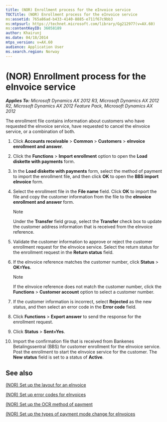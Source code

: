 ```yaml
---
title: (NOR) Enrollment process for the eInvoice service
TOCTitle: (NOR) Enrollment process for the eInvoice service
ms:assetid: 765a86ad-b433-4140-8885-e711f67c9bb3
ms:mtpsurl: https://technet.microsoft.com/library/Gg212977(v=AX.60)
ms:contentKeyID: 36058189
author: Khairunj
ms.date: 04/18/2014
mtps_version: v=AX.60
audience: Application User
ms.search.region: Norway
---
```


# (NOR) Enrollment process for the eInvoice service 


_**Applies To:** Microsoft Dynamics AX 2012 R3, Microsoft Dynamics AX 2012 R2, Microsoft Dynamics AX 2012 Feature Pack, Microsoft Dynamics AX 2012_

The enrollment file contains information about customers who have requested the eInvoice service, have requested to cancel the eInvoice service, or a combination of both.

1.  Click **Accounts receivable** \> **Common** \> **Customers** \> **eInvoice enrollment and answer**.

2.  Click the **Functions** \> **Import enrollment** option to open the **Load diskette with payments** form.

3.  In the **Load diskette with payments** form, select the method of payment to import the enrollment file, and then click **OK** to open the **BBS import eInvoice** form.

4.  Select the enrollment file in the **File name** field. Click **OK** to import the file and copy the customer information from the file to the **eInvoice enrollment and answer** form.
    

    > [!NOTE]
    > <P>Under the <STRONG>Transfer</STRONG> field group, select the <STRONG>Transfer</STRONG> check box to update the customer address information that is received from the eInvoice reference.</P>



5.  Validate the customer information to approve or reject the customer enrollment request for the eInvoice service. Select the return status for the enrollment request in the **Return status** field.

6.  If the eInvoice reference matches the customer number, click **Status** \> **OK=Yes**.
    

    > [!NOTE]
    > <P>If the eInvoice reference does not match the customer number, click the <STRONG>Functions</STRONG> &gt; <STRONG>Customer account</STRONG> option to select a customer number.</P>



7.  If the customer information is incorrect, select **Rejected** as the new status, and then select an error code in the **Error code** field.

8.  Click **Functions** \> **Export answer** to send the response for the enrollment request.

9.  Click **Status** \> **Sent=Yes**.

10. Import the confirmation file that is received from Bankenes Betalingssentral (BBS) for customer enrollment for the eInvoice service. Post the enrollment to start the eInvoice service for the customer. The **New status** field is set to a status of **Active**.

## See also

[(NOR) Set up the layout for an eInvoice](nor-set-up-the-layout-for-an-einvoice.md)

[(NOR) Set up error codes for eInvoices](nor-set-up-error-codes-for-einvoices.md)

[(NOR) Set up the OCR method of payment](nor-set-up-the-ocr-method-of-payment.md)

[(NOR) Set up the types of payment mode change for eInvoices](nor-set-up-the-types-of-payment-mode-change-for-einvoices.md)

  


